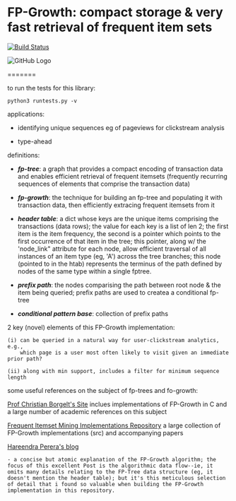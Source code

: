 FP-Growth: compact storage & very fast retrieval of frequent item sets
=======================

[![Build Status](https://travis-ci.org/alexland/fp-growth-for-frequent-itemsets.png?branch=master)](https://travis-ci.org/alexland/fp-growth-for-frequent-itemsets)


![GitHub Logo](https://cloud.githubusercontent.com/assets/135041/5352358/3a3a5d8c-7f19-11e4-9317-35e94e5be263.png)





=======

to run the tests for this library:

```
python3 runtests.py -v

```

applications:

- identifying unique sequences eg of pageviews for clickstream analysis

- type-ahead

definitions:

*  _**fp-tree**_: a graph that provides a compact encoding of transaction data and enables efficient retrieval of frequent itemsets (frequently recurring sequences of elements that comprise the transaction data)

* _**fp-growth**_: the technique for building an fp-tree and populating it with transaction data, then efficiently extracing frequent itemsets from it

* _**header table**_: a dict whose keys are the unique items comprising the
transactions (data rows); the value for each key is a list of len 2; the first
item is the item frequency, the second is a pointer which points to the
first occurrence of that item in the tree; this pointer, along w/
the 'node_link" attribute for each node, allow efficient traversal of all
instances of an item type (eg, 'A') across the tree branches; this node
(pointed to in the htab) represents the terminus of the path defined
by nodes of the same type within a single fptree.

* _**prefix path**_: the nodes comparising the path between root node & the
	 item being queried; prefix paths are used to createa
	 a conditional fp-tree

* _**conditional pattern base**_: collection of prefix paths


2 key (novel) elements of this FP-Growth implementation:

	(i) can be queried in a natural way for user-clickstream analytics, e.g.,
		which page is a user most often likely to visit given an immediate prior path?

	(ii) along with min support, includes a filter for minimum sequence length


some useful references on the subject of fp-trees and fo-growth:


[Prof Christian Borgelt's Site](http://www.borgelt.net/fpgrowth.html) inclues implementations of FP-Growth in C and a large number of academic references on this subject

[Frequent Itemset Mining Implementations Repository](http://fimi.ua.ac.be/src/) a large collection of FP-Growth implementations (src) and accompanying papers

[Hareendra Perera's blog](http://hareenlaks.blogspot.com/2011/06/fp-tree-example-how-to-identify.html)

    - a concise but atomic explanation of the FP-Growth algorithm; the focus of this excellent Post is the algorithmic data flow--ie, it omits many details relating to the FP-Tree data structure (eg, it doesn't mention the header table); but it's this meticulous selection of detail that i found so valuable when building the FP-Growth implementation in this repository.